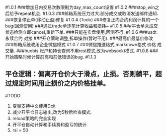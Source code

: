 
#1.0.1
  ###增加日内交易次数限制为day_max_count设置
#1.0.2
  ###stop_win之后给予repeat机会.
#1.0.3
  ###邮箱系统压力过大:部分成交或取消发送邮件通知.
  ###恢复停止单(移动止盈)修复
#1.0.4 (Todo)
  ###修复正向合约利润计算的一个bug(回测使用)
  ###通过trade单逐笔计算收益和损耗~
#1.0.5
  ###平仓单未成交状态检测立即cancel,重新下单.
  ###只能在实盘使用,回测不行.
#1.0.6
  ###usdt_永续合约 对接
  ###开仓策略调整,拆单操作(暂时不用).
  ###最高价最低价修改
  ###邮箱系统改用企业微信模式
#1.0.7
  ###微信推送格式,markdown格式 价格 成交量.
  ###huobis 账户和持仓查询不用rest模式,改为websockt模式.
#1.0.8
  ###开始策略时候计算前高和前低错误的bug.
#1.1.3
 ## 平仓逻辑：偏离开仓价大于滑点，止损。否则躺平，超过规定时间用止损价之内价格挂单。


#TODO 
 1. 变量支持中文使用Dcit
 2. 减少开平仓日志输出,改为5秒后检查模式.
 4. reload策略的完全实现
 5. 开平仓自动计算和手续费和盈亏的统计.
 6. rsi = 50



               
            
   



